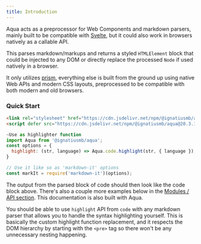 ```yaml
---
title: Introduction
---
```


Aqua acts as a preprocessor for Web Components and markdown parsers, mainly built to be compatible with [Svelte](https://svelte.dev), but it could also work in browsers natively as a callable API.

This parses markdown/markups and returns a styled `HTMLElement` block that could be injected to any DOM or directly replace the processed `Node` if used natively in a browser.

It only utilizes [prism](https://prismjs.com/), everything else is built from the ground up using native Web APIs and modern CSS layouts, preprocessed to be compatible with both modern and old browsers.

### Quick Start

```html
<link rel="stylesheet" href="https://cdn.jsdelivr.net/npm/@ignatiusmb/aqua@20.3.1/lib/aqua.min.css" />
<script defer src="https://cdn.jsdelivr.net/npm/@ignatiusmb/aqua@20.3.1/lib/aqua.cbs.js"></script>
```

```javascript
~Use as highlighter function
import Aqua from '@ignatiusmb/aqua';
const options = {
  highlight: (str, language) => Aqua.code.highlight(str, { language });
}

// Use it like so as 'markdown-it' options
const markIt = require('markdown-it')(options);
```

The output from the parsed block of code should then look like the code block above. There's also a couple more examples below in the [Modules / API section](#modules). This documentation is also built with Aqua.

You should be able to use `highlight` API from `code` with any markdown parser that allows you to handle the syntax highlighting yourself. This is basically the custom highlight function replacement, and it respects the DOM hierarchy by starting with the `<pre>` tag so there won't be any unnecessary nesting happening.
